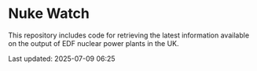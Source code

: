 # Nuke Watch

This repository includes code for retrieving the latest information available on the output of EDF nuclear power plants in the UK.

Last updated: 2025-07-09 06:25